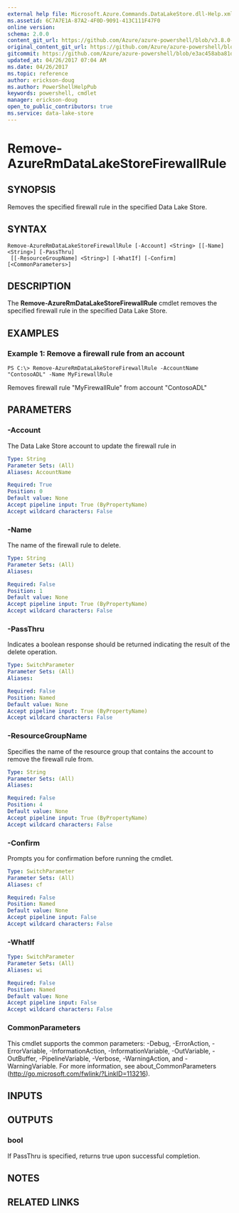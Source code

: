 ```yaml
---
external help file: Microsoft.Azure.Commands.DataLakeStore.dll-Help.xml
ms.assetid: 6C7A7E1A-87A2-4F0D-9091-413C111F47F0
online version:
schema: 2.0.0
content_git_url: https://github.com/Azure/azure-powershell/blob/v3.8.0-April2017/src/ResourceManager/DataLakeStore/Commands.DataLakeStore/help/Remove-AzureRmDataLakeStoreFirewallRule.md
original_content_git_url: https://github.com/Azure/azure-powershell/blob/v3.8.0-April2017/src/ResourceManager/DataLakeStore/Commands.DataLakeStore/help/Remove-AzureRmDataLakeStoreFirewallRule.md
gitcommit: https://github.com/Azure/azure-powershell/blob/e3ac458aba81d13f083403365de32bc2f03d1edf
updated_at: 04/26/2017 07:04 AM
ms.date: 04/26/2017
ms.topic: reference
author: erickson-doug
ms.author: PowerShellHelpPub
keywords: powershell, cmdlet
manager: erickson-doug
open_to_public_contributors: true
ms.service: data-lake-store
---
```


# Remove-AzureRmDataLakeStoreFirewallRule

## SYNOPSIS
Removes the specified firewall rule in the specified Data Lake Store.

## SYNTAX

```
Remove-AzureRmDataLakeStoreFirewallRule [-Account] <String> [[-Name] <String>] [-PassThru]
 [[-ResourceGroupName] <String>] [-WhatIf] [-Confirm] [<CommonParameters>]
```

## DESCRIPTION
The **Remove-AzureRmDataLakeStoreFirewallRule** cmdlet removes the specified firewall rule in the specified Data Lake Store.

## EXAMPLES

### Example 1: Remove a firewall rule from an account
```
PS C:\> Remove-AzureRmDataLakeStoreFirewallRule -AccountName "ContosoADL" -Name MyFirewallRule
```

Removes firewall rule "MyFirewallRule" from account "ContosoADL"

## PARAMETERS

### -Account
The Data Lake Store account to update the firewall rule in

```yaml
Type: String
Parameter Sets: (All)
Aliases: AccountName

Required: True
Position: 0
Default value: None
Accept pipeline input: True (ByPropertyName)
Accept wildcard characters: False
```

### -Name
The name of the firewall rule to delete.

```yaml
Type: String
Parameter Sets: (All)
Aliases: 

Required: False
Position: 1
Default value: None
Accept pipeline input: True (ByPropertyName)
Accept wildcard characters: False
```

### -PassThru
Indicates a boolean response should be returned indicating the result of the delete operation.

```yaml
Type: SwitchParameter
Parameter Sets: (All)
Aliases: 

Required: False
Position: Named
Default value: None
Accept pipeline input: True (ByPropertyName)
Accept wildcard characters: False
```

### -ResourceGroupName
Specifies the name of the resource group that contains the account to remove the firewall rule from.

```yaml
Type: String
Parameter Sets: (All)
Aliases: 

Required: False
Position: 4
Default value: None
Accept pipeline input: True (ByPropertyName)
Accept wildcard characters: False
```

### -Confirm
Prompts you for confirmation before running the cmdlet.

```yaml
Type: SwitchParameter
Parameter Sets: (All)
Aliases: cf

Required: False
Position: Named
Default value: None
Accept pipeline input: False
Accept wildcard characters: False
```

### -WhatIf
```yaml
Type: SwitchParameter
Parameter Sets: (All)
Aliases: wi

Required: False
Position: Named
Default value: None
Accept pipeline input: False
Accept wildcard characters: False
```

### CommonParameters
This cmdlet supports the common parameters: -Debug, -ErrorAction, -ErrorVariable, -InformationAction, -InformationVariable, -OutVariable, -OutBuffer, -PipelineVariable, -Verbose, -WarningAction, and -WarningVariable. For more information, see about_CommonParameters (http://go.microsoft.com/fwlink/?LinkID=113216).

## INPUTS

## OUTPUTS

### bool
If PassThru is specified, returns true upon successful completion.

## NOTES

## RELATED LINKS

